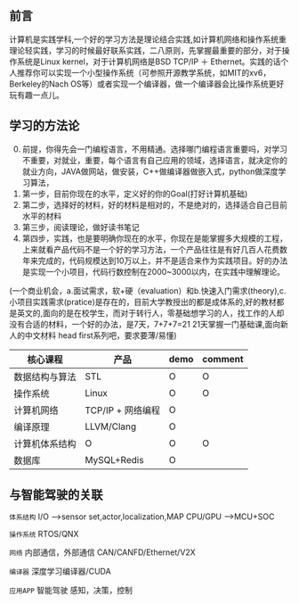 ## 前言
计算机是实践学科,一个好的学习方法是理论结合实践,如计算机网络和操作系统重理论轻实践，学习的时候最好联系实践，二八原则，先掌握最重要的部分，对于操作系统是Linux kernel，对于计算机网络是BSD TCP/IP ＋ Ethernet。实践的话个人推荐你可以实现一个小型操作系统（可参照开源教学系统，如MIT的xv6，Berkeley的Nach OS等）或者实现一个编译器，做一个编译器会比操作系统更好玩有趣一点儿。

## 学习的方法论
0. 前提，你得先会一门编程语言，不用精通。选择哪门编程语言重要吗，对学习不重要，对就业，重要，每个语言有自己应用的领域，选择语言，就决定你的就业方向，JAVA做网站，做安装，C++做编译器做嵌入式，python做深度学习算法，
1. 第一步，目前你现在的水平，定义好的你的Goal(打好计算机基础)
2. 第二步，选择好的材料，好的材料是相对的，不是绝对的，选择适合自己目前水平的材料
3. 第三步，阅读理论，做好读书笔记
4. 第四步，实践，也是要明确你现在的水平，你现在是能掌握多大规模的工程，上来就看产品代码不是一个好的学习方法，一个产品往往是有好几百人花费数年来完成的，代码规模达到10万以上，并不是适合来作为实践项目。好的办法是实现一个小项目，代码行数控制在2000~3000以内，在实践中理解理论。
   
(一个商业机会，a.面试需求，软+硬（evaluation）和b.快速入门需求(theory),c.小项目实践需求(pratice)是存在的，目前大学教授出的都是成体系的,好的教材都是英文的,面向的是在校学生，而对于转行人，零基础想学习的人，找工作的人却没有合适的材料，一个好的办法，是7天，7+7+7=21 21天掌握一门基础课,面向新人的中文材料 head first系列吧，要求要薄/易懂)

核心课程| 产品|demo|comment
-----|-----|-----|-----
 数据结构与算法 |STL|O |O
 操作系统 |Linux|O|O
 计算机网络 |TCP/IP + 网络编程|O
 编译原理 |LLVM/Clang|O|
 计算机体系结构 |O|O|O
 数据库 |MySQL+Redis|O|

## 与智能驾驶的关联
`体系结构`
I/O -->sensor set,actor,localization,MAP
CPU/GPU  -->MCU+SOC

`操作系统`
RTOS/QNX

`网络`
内部通信，外部通信
CAN/CANFD/Ethernet/V2X

`编译器`
深度学习编译器/CUDA

`应用APP`  智能驾驶 感知，决策，控制





